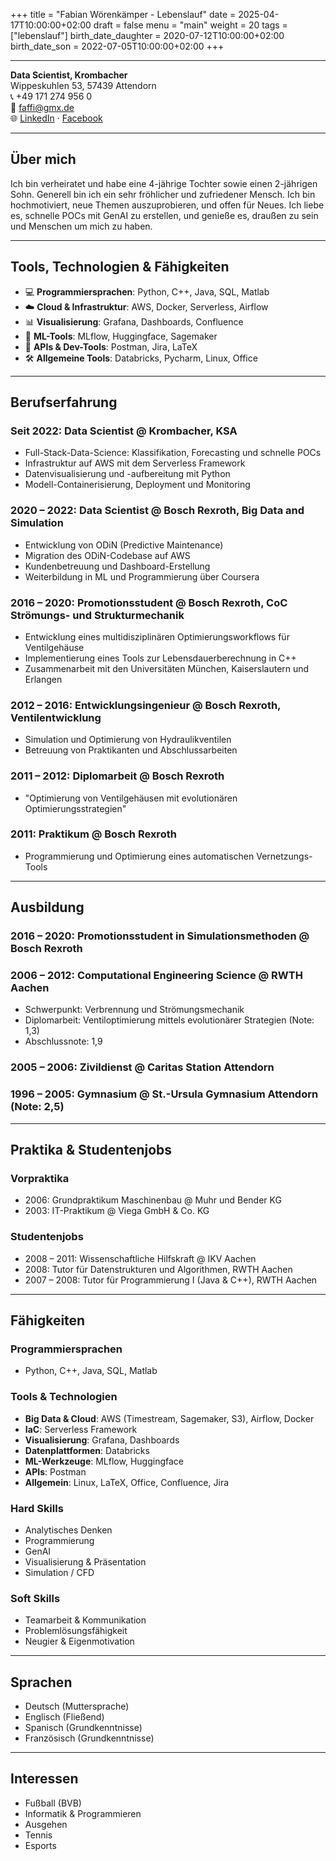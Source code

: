 +++
title = "Fabian Wörenkämper - Lebenslauf"
date = 2025-04-17T10:00:00+02:00
draft = false
menu = "main"
weight = 20
tags = ["lebenslauf"]
birth_date_daughter = 2020-07-12T10:00:00+02:00
birth_date_son = 2022-07-05T10:00:00+02:00
+++

---
**Data Scientist, Krombacher**\
Wippeskuhlen 53, 57439 Attendorn\
📞 +49 171 274 956 0\
📧 [faffi@gmx.de](mailto:faffi@gmx.de)\
🌐 [LinkedIn](https://www.linkedin.com/in/fabian-woerenkaemper/) · [Facebook](https://www.facebook.com/el.garno)

---

## Über mich

Ich bin verheiratet und habe eine 4-jährige Tochter sowie einen 2-jährigen Sohn. Generell bin ich ein sehr fröhlicher und zufriedener Mensch. Ich bin hochmotiviert, neue Themen auszuprobieren, und offen für Neues. Ich liebe es, schnelle POCs mit GenAI zu erstellen, und genieße es, draußen zu sein und Menschen um mich zu haben.

---

## Tools, Technologien & Fähigkeiten

- 💻 **Programmiersprachen**: Python, C++, Java, SQL, Matlab
- ☁️ **Cloud & Infrastruktur**: AWS, Docker, Serverless, Airflow
- 📊 **Visualisierung**: Grafana, Dashboards, Confluence
- 🧠 **ML-Tools**: MLflow, Huggingface, Sagemaker
- 🔌 **APIs & Dev-Tools**: Postman, Jira, LaTeX
- 🛠️ **Allgemeine Tools**: Databricks, Pycharm, Linux, Office

---

## Berufserfahrung

### Seit 2022: Data Scientist @ **Krombacher, KSA**

- Full-Stack-Data-Science: Klassifikation, Forecasting und schnelle POCs
- Infrastruktur auf AWS mit dem Serverless Framework
- Datenvisualisierung und -aufbereitung mit Python
- Modell-Containerisierung, Deployment und Monitoring

### 2020 – 2022: Data Scientist @ **Bosch Rexroth, Big Data and Simulation**

- Entwicklung von ODiN (Predictive Maintenance)
- Migration des ODiN-Codebase auf AWS
- Kundenbetreuung und Dashboard-Erstellung
- Weiterbildung in ML und Programmierung über Coursera

### 2016 – 2020: Promotionsstudent @ **Bosch Rexroth, CoC Strömungs- und Strukturmechanik**

- Entwicklung eines multidisziplinären Optimierungsworkflows für Ventilgehäuse
- Implementierung eines Tools zur Lebensdauerberechnung in C++
- Zusammenarbeit mit den Universitäten München, Kaiserslautern und Erlangen

### 2012 – 2016: Entwicklungsingenieur @ **Bosch Rexroth, Ventilentwicklung**

- Simulation und Optimierung von Hydraulikventilen
- Betreuung von Praktikanten und Abschlussarbeiten

### 2011 – 2012: Diplomarbeit @ **Bosch Rexroth**

- "Optimierung von Ventilgehäusen mit evolutionären Optimierungsstrategien"

### 2011: Praktikum @ **Bosch Rexroth**

- Programmierung und Optimierung eines automatischen Vernetzungs-Tools

---

## Ausbildung

### 2016 – 2020: Promotionsstudent in Simulationsmethoden @ **Bosch Rexroth**

### 2006 – 2012: Computational Engineering Science @ **RWTH Aachen**

- Schwerpunkt: Verbrennung und Strömungsmechanik
- Diplomarbeit: Ventiloptimierung mittels evolutionärer Strategien (Note: 1,3)
- Abschlussnote: 1,9

### 2005 – 2006: Zivildienst @ **Caritas Station Attendorn**

### 1996 – 2005: Gymnasium @ **St.-Ursula Gymnasium Attendorn** (Note: 2,5)

---

## Praktika & Studentenjobs

### Vorpraktika

- 2006: Grundpraktikum Maschinenbau @ Muhr und Bender KG
- 2003: IT-Praktikum @ Viega GmbH & Co. KG

### Studentenjobs

- 2008 – 2011: Wissenschaftliche Hilfskraft @ IKV Aachen
- 2008: Tutor für Datenstrukturen und Algorithmen, RWTH Aachen
- 2007 – 2008: Tutor für Programmierung I (Java & C++), RWTH Aachen

---

## Fähigkeiten

### Programmiersprachen

- Python, C++, Java, SQL, Matlab

### Tools & Technologien

- **Big Data & Cloud**: AWS (Timestream, Sagemaker, S3), Airflow, Docker
- **IaC**: Serverless Framework
- **Visualisierung**: Grafana, Dashboards
- **Datenplattformen**: Databricks
- **ML-Werkzeuge**: MLflow, Huggingface
- **APIs**: Postman
- **Allgemein**: Linux, LaTeX, Office, Confluence, Jira

### Hard Skills

- Analytisches Denken
- Programmierung
- GenAI
- Visualisierung & Präsentation
- Simulation / CFD

### Soft Skills

- Teamarbeit & Kommunikation
- Problemlösungsfähigkeit
- Neugier & Eigenmotivation

---

## Sprachen

- Deutsch (Muttersprache)
- Englisch (Fließend)
- Spanisch (Grundkenntnisse)
- Französisch (Grundkenntnisse)

---

## Interessen

- Fußball (BVB)
- Informatik & Programmieren
- Ausgehen
- Tennis
- Esports
